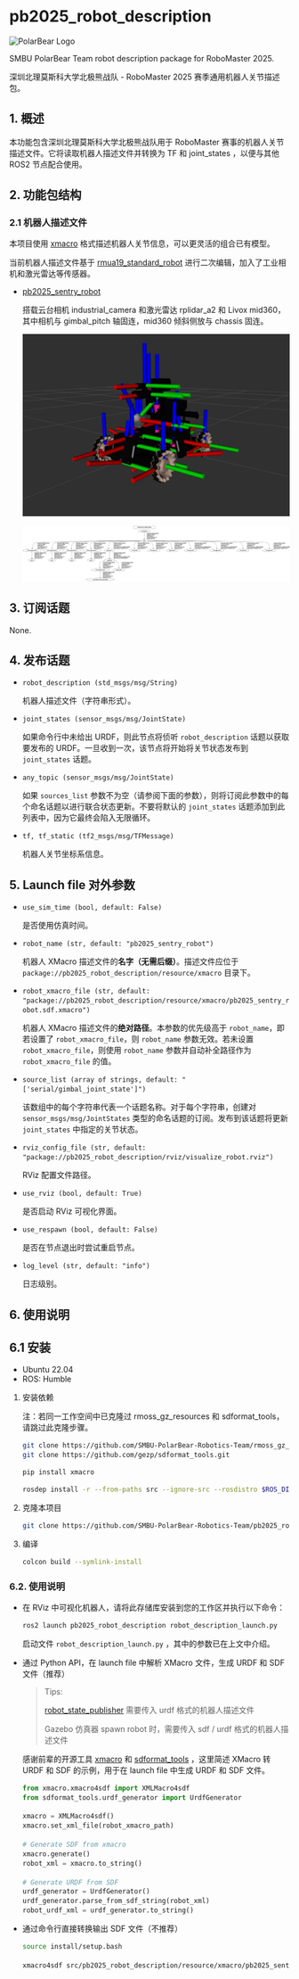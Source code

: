 # pb2025_robot_description

![PolarBear Logo](https://raw.githubusercontent.com/SMBU-PolarBear-Robotics-Team/.github/main/.docs/image/polarbear_logo_text.png)

SMBU PolarBear Team robot description package for RoboMaster 2025.

深圳北理莫斯科大学北极熊战队 - RoboMaster 2025 赛季通用机器人关节描述包。

## 1. 概述

本功能包含深圳北理莫斯科大学北极熊战队用于 RoboMaster 赛事的机器人关节描述文件。它将读取机器人描述文件并转换为 TF 和 joint_states ，以便与其他 ROS2 节点配合使用。

## 2. 功能包结构

### 2.1 机器人描述文件

本项目使用 [xmacro](https://github.com/gezp/xmacro) 格式描述机器人关节信息，可以更灵活的组合已有模型。

当前机器人描述文件基于 [rmua19_standard_robot](https://github.com/robomaster-oss/rmoss_gz_resources/tree/humble/resource/models/rmua19_standard_robot) 进行二次编辑，加入了工业相机和激光雷达等传感器。

- [pb2025_sentry_robot](./resource/xmacro/pb2025_sentry_robot.sdf.xmacro)

    搭载云台相机 industrial_camera 和激光雷达 rplidar_a2 和 Livox mid360，其中相机与 gimbal_pitch 轴固连，mid360 倾斜侧放与 chassis 固连。

    ![sentry](https://raw.githubusercontent.com/LihanChen2004/picx-images-hosting/master/sentry_description.1sf3yc69kr.webp)

    ![frames](https://raw.githubusercontent.com/LihanChen2004/picx-images-hosting/master/frames.5xaq4wriyy.webp)

## 3. 订阅话题

None.

## 4. 发布话题

- `robot_description (std_msgs/msg/String)`

    机器人描述文件（字符串形式）。

- `joint_states (sensor_msgs/msg/JointState)`

    如果命令行中未给出 URDF，则此节点将侦听 `robot_description` 话题以获取要发布的 URDF。一旦收到一次，该节点将开始将关节状态发布到 `joint_states` 话题。

- `any_topic (sensor_msgs/msg/JointState)`

    如果 `sources_list` 参数不为空（请参阅下面的参数），则将订阅此参数中的每个命名话题以进行联合状态更新。不要将默认的 `joint_states` 话题添加到此列表中，因为它最终会陷入无限循环。

- `tf, tf_static (tf2_msgs/msg/TFMessage)`

    机器人关节坐标系信息。

## 5. Launch file 对外参数

- `use_sim_time (bool, default: False)`

    是否使用仿真时间。

- `robot_name (str, default: "pb2025_sentry_robot")`

    机器人 XMacro 描述文件的**名字（无需后缀）**。描述文件应位于 `package://pb2025_robot_description/resource/xmacro` 目录下。

- `robot_xmacro_file (str, default: "package://pb2025_robot_description/resource/xmacro/pb2025_sentry_robot.sdf.xmacro")`

    机器人 XMacro 描述文件的**绝对路径**。本参数的优先级高于 `robot_name`，即若设置了 `robot_xmacro_file`，则 `robot_name` 参数无效。若未设置 `robot_xmacro_file`，则使用 `robot_name` 参数并自动补全路径作为 `robot_xmacro_file` 的值。

- `source_list (array of strings, default: "['serial/gimbal_joint_state']")`

    该数组中的每个字符串代表一个话题名称。对于每个字符串，创建对 `sensor_msgs/msg/JointStates` 类型的命名话题的订阅。发布到该话题将更新 `joint_states` 中指定的关节状态。

- `rviz_config_file (str, default: "package://pb2025_robot_description/rviz/visualize_robot.rviz")`

    RViz 配置文件路径。

- `use_rviz (bool, default: True)`

    是否启动 RViz 可视化界面。

- `use_respawn (bool, default: False)`

    是否在节点退出时尝试重启节点。

- `log_level (str, default: "info")`

    日志级别。

## 6. 使用说明

## 6.1 安装

- Ubuntu 22.04
- ROS: Humble

1. 安装依赖

    注：若同一工作空间中已克隆过 rmoss_gz_resources 和 sdformat_tools，请跳过此克隆步骤。

    ```bash
    git clone https://github.com/SMBU-PolarBear-Robotics-Team/rmoss_gz_resources.git --depth=1
    git clone https://github.com/gezp/sdformat_tools.git
    ```

    ```bash
    pip install xmacro
    ```

    ```bash
    rosdep install -r --from-paths src --ignore-src --rosdistro $ROS_DISTRO -y
    ```

2. 克隆本项目

    ```bash
    git clone https://github.com/SMBU-PolarBear-Robotics-Team/pb2025_robot_description.git
    ```

3. 编译

    ```bash
    colcon build --symlink-install
    ```

### 6.2. 使用说明

- 在 RViz 中可视化机器人，请将此存储库安装到您的工作区并执行以下命令：

    ```bash
    ros2 launch pb2025_robot_description robot_description_launch.py
    ```

    启动文件 `robot_description_launch.py` ，其中的参数已在上文中介绍。

- 通过 Python API，在 launch file 中解析 XMacro 文件，生成 URDF 和 SDF 文件（推荐）

    > Tips:
    >
    > [robot_state_publisher](https://github.com/ros/robot_state_publisher) 需要传入 urdf 格式的机器人描述文件
    >
    > Gazebo 仿真器 spawn robot 时，需要传入 sdf / urdf 格式的机器人描述文件

    感谢前辈的开源工具 [xmacro](https://github.com/gezp/xmacro) 和 [sdformat_tools](https://github.com/gezp/sdformat_tools) ，这里简述 XMacro 转 URDF 和 SDF 的示例，用于在 launch file 中生成 URDF 和 SDF 文件。

    ```python
    from xmacro.xmacro4sdf import XMLMacro4sdf
    from sdformat_tools.urdf_generator import UrdfGenerator

    xmacro = XMLMacro4sdf()
    xmacro.set_xml_file(robot_xmacro_path)

    # Generate SDF from xmacro
    xmacro.generate()
    robot_xml = xmacro.to_string()

    # Generate URDF from SDF
    urdf_generator = UrdfGenerator()
    urdf_generator.parse_from_sdf_string(robot_xml)
    robot_urdf_xml = urdf_generator.to_string()
    ```

- 通过命令行直接转换输出 SDF 文件（不推荐）

    ```bash
    source install/setup.bash

    xmacro4sdf src/pb2025_robot_description/resource/xmacro/pb2025_sentry_robot.sdf.xmacro > src/pb2025_robot_description/resource/xmacro/pb2025_sentry_robot.sdf
    ```
